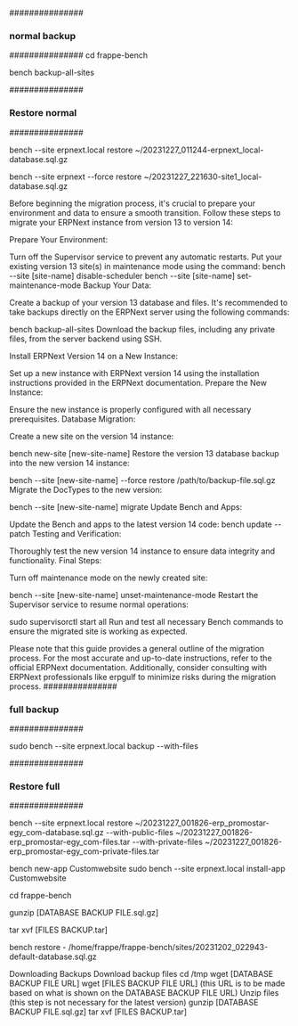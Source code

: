 
###############
### normal backup ###
###############
cd frappe-bench

bench backup-all-sites


###############
### Restore normal ###
###############

bench --site erpnext.local restore ~/20231227_011244-erpnext_local-database.sql.gz

bench --site erpnext --force restore ~/20231227_221630-site1_local-database.sql.gz








Before beginning the migration process, it's crucial to prepare your environment and data to ensure a smooth transition. Follow these steps to migrate your ERPNext instance from version 13 to version 14:

Prepare Your Environment:

Turn off the Supervisor service to prevent any automatic restarts.
Put your existing version 13 site(s) in maintenance mode using the command: bench --site [site-name] disable-scheduler bench --site [site-name] set-maintenance-mode
Backup Your Data:

Create a backup of your version 13 database and files. It's recommended to take backups directly on the ERPNext server using the following commands:

bench backup-all-sites
Download the backup files, including any private files, from the server backend using SSH.

Install ERPNext Version 14 on a New Instance:

Set up a new instance with ERPNext version 14 using the installation instructions provided in the ERPNext documentation.
Prepare the New Instance:

Ensure the new instance is properly configured with all necessary prerequisites.
Database Migration:

Create a new site on the version 14 instance:

bench new-site [new-site-name]
Restore the version 13 database backup into the new version 14 instance:

bench --site [new-site-name] --force restore /path/to/backup-file.sql.gz
Migrate the DocTypes to the new version:

bench --site [new-site-name] migrate
Update Bench and Apps:

Update the Bench and apps to the latest version 14 code: bench update --patch
Testing and Verification:

Thoroughly test the new version 14 instance to ensure data integrity and functionality.
Final Steps:

Turn off maintenance mode on the newly created site:

bench --site [new-site-name] unset-maintenance-mode
Restart the Supervisor service to resume normal operations:

sudo supervisorctl start all
Run and test all necessary Bench commands to ensure the migrated site is working as expected.










Please note that this guide provides a general outline of the migration process. For the most accurate and up-to-date instructions, refer to the official ERPNext documentation. Additionally, consider consulting with ERPNext professionals like erpgulf to minimize risks during the migration process.
###############
### full backup ###
###############

sudo bench --site erpnext.local backup --with-files

###############
### Restore full ###
###############

bench --site erpnext.local restore ~/20231227_001826-erp_promostar-egy_com-database.sql.gz   --with-public-files ~/20231227_001826-erp_promostar-egy_com-files.tar    --with-private-files ~/20231227_001826-erp_promostar-egy_com-private-files.tar

bench new-app Customwebsite
sudo bench --site erpnext.local install-app Customwebsite




cd frappe-bench

gunzip [DATABASE BACKUP FILE.sql.gz]

tar xvf [FILES BACKUP.tar]

bench restore - /home/frappe/frappe-bench/sites/20231202_022943-default-database.sql.gz



Downloading Backups
Download backup files
cd /tmp
wget [DATABASE BACKUP FILE URL]
wget [FILES BACKUP FILE URL] (this URL is to be made based on what is shown on the DATABASE BACKUP FILE URL)
Unzip files (this step is not necessary for the latest version)
gunzip [DATABASE BACKUP FILE.sql.gz]
tar xvf [FILES BACKUP.tar]


